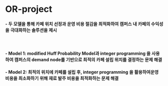 # OR-project

#### - 두 모델을 통해 카페 위치 선정과 운영 비용 절감을 최적화하여 캠퍼스 내 카페의 수익성을 극대화하는 솔루션을 제시
​
#### - Model 1: modified Huff Probability Model과 integer programming 을 사용하여 캠퍼스의 demand node를 기반으로 최적의 카페 설립 위치를 결정하는 문제 해결

#### - Model 2: 최적의 위치에 카페를 설립 후, integer programming 을 활용하여운영 비용을 최소화하기 위해 재료 발주 비용을 최적화하는 문제 해결
